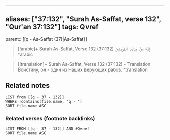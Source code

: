 
---
aliases: ["37:132", "Surah As-Saffat, verse 132", "Qur'an 37:132"]
tags: Qvref
---

parent:: [[q - As-Saffat (37)|As-Saffat]]

> [!arabic]+ Surah As-Saffat, Verse 132 (37:132)
> <span class="quran-arabic">إِنَّهُۥ مِنْ عِبَادِنَا ٱلْمُؤْمِنِينَ</span>
^arabic

> [!translation]+ Surah As-Saffat, Verse 132 (37:132) - Translation
> Воистину, он - один из Наших верующих рабов.
^translation



## Related notes
```dataview
LIST from [[q - 37 - 132]]
WHERE !contains(file.name, "q - ")
SORT file.name ASC
```

### Related verses (footnote backlinks)
```dataview
LIST FROM [[q - 37 - 132]] AND #Qvref
SORT file.name ASC
```

